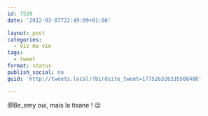 ```yaml
---
id: 7528
date: '2012-03-07T22:49:09+01:00'

layout: post
categories:
  - Vis ma vie
tags:
  - tweet
format: status
publish_social: no
guid: 'http://tweets.local/?birdsite_tweet=177526326335508480'

---
```


@Be\_emy oui, mais la tisane ! 😉